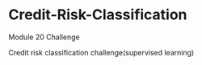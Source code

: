# Credit-Risk-Classification

Module 20 Challenge

Credit risk classification challenge(supervised learning)

